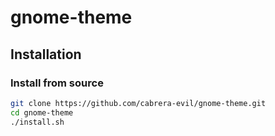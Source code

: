 # gnome-theme

## Installation

### Install from source

```bash
git clone https://github.com/cabrera-evil/gnome-theme.git
cd gnome-theme
./install.sh
```